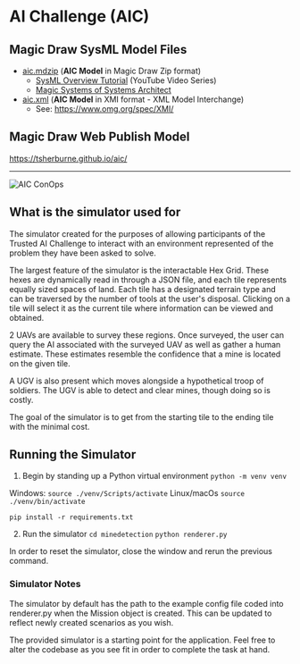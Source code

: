 # AI Challenge (AIC)

## Magic Draw SysML Model Files

* [aic.mdzip](https://github.com/tsherburne/aic/blob/main/aic.mdzip) (**AIC Model** in Magic Draw Zip format)
  * [SysML Overview Tutorial](https://www.youtube.com/playlist?list=PLKz_xsS_duotA7ZA5QZ_sESHZQL-HWFym) (YouTube Video Series)
  * [Magic Systems of Systems Architect](https://docs.nomagic.com/display/MSOSA2024x)
* [aic.xml](https://github.com/tsherburne/aic/blob/main/aic.xml) (**AIC Model** in XMI format - XML Model Interchange)
  * See: https://www.omg.org/spec/XMI/

## Magic Draw Web Publish Model
https://tsherburne.github.io/aic/

---
![AIC ConOps](https://tsherburne.github.io/aic/index_files/_2024x_131803cf_1718126112750_459352_4368.jpg)


## What is the simulator used for

The simulator created for the purposes of allowing participants of the Trusted AI Challenge to interact with an environment represented of the problem they have been asked to solve.

The largest feature of the simulator is the interactable Hex Grid. These hexes are dynamically read in through a JSON file, and each tile represents equally sized spaces of land. Each
tile has a designated terrain type and can be traversed by the number of tools at the user's disposal. Clicking on a tile will select it as the current tile where information can be
viewed and obtained.

2 UAVs are available to survey these regions. Once surveyed, the user can query the AI associated with the surveyed UAV as well as gather a human estimate. These estimates resemble the
confidence that a mine is located on the given tile.

A UGV is also present which moves alongside a hypothetical troop of soldiers. The UGV is able to detect and clear mines, though doing so is costly.

The goal of the simulator is to get from the starting tile to the ending tile with the minimal cost.

## Running the Simulator
1. Begin by standing up a Python virtual environment
`python -m venv venv`

Windows:
`source ./venv/Scripts/activate`
Linux/macOs
`source ./venv/bin/activate`

`pip install -r requirements.txt`

2. Run the simulator
`cd minedetection`
`python renderer.py`

In order to reset the simulator, close the window and rerun the previous command.

### Simulator Notes

The simulator by default has the path to the example config file coded into renderer.py when the Mission object is created. This can be updated to reflect newly created scenarios as you wish.

The provided simulator is a starting point for the application. Feel free to alter the codebase as you see fit in order to complete the task at hand.